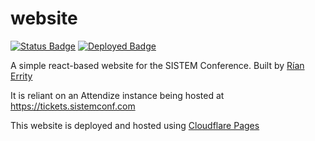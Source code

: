 # website

[![Status Badge](https://img.shields.io/badge/status-beta-236b88)](https://sistemconf.com)
[![Deployed Badge](https://img.shields.io/badge/deployed%20with-cloudflare%20pages-F6821F)](https://sistemconf.com)

A simple react-based website for the SISTEM Conference. Built by [Rían Errity](https://github.com/ParadauxIO)

It is reliant on an Attendize instance being hosted at https://tickets.sistemconf.com

This website is deployed and hosted using [Cloudflare Pages](https://pages.cloudflare.com)
